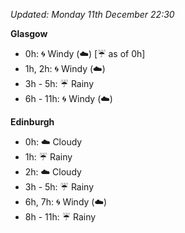 *Updated: Monday 11th December 22:30*

**Glasgow**

* 0h: :cyclone: Windy (:cloud:) [:umbrella: as of 0h]
* 1h, 2h: :cyclone: Windy (:cloud:)
* 3h - 5h: :umbrella: Rainy
* 6h - 11h: :cyclone: Windy (:cloud:)

**Edinburgh**

* 0h: :cloud: Cloudy
* 1h: :umbrella: Rainy
* 2h: :cloud: Cloudy
* 3h - 5h: :umbrella: Rainy
* 6h, 7h: :cyclone: Windy (:cloud:)
* 8h - 11h: :umbrella: Rainy
